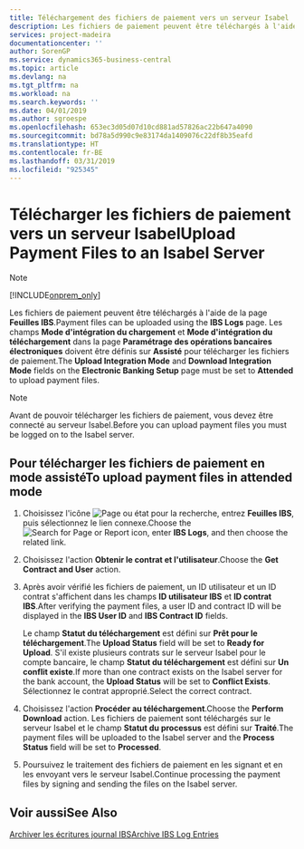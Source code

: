 ```yaml
---
title: Téléchargement des fichiers de paiement vers un serveur Isabel
description: Les fichiers de paiement peuvent être téléchargés à l'aide de la page Feuilles IBS. Les champs Mode d'intégration du chargement et Mode d'intégration du téléchargement dans la page Paramétrage des opérations bancaires électroniques doivent être définis sur Assisté pour télécharger les fichiers de paiement.
services: project-madeira
documentationcenter: ''
author: SorenGP
ms.service: dynamics365-business-central
ms.topic: article
ms.devlang: na
ms.tgt_pltfrm: na
ms.workload: na
ms.search.keywords: ''
ms.date: 04/01/2019
ms.author: sgroespe
ms.openlocfilehash: 653ec3d05d07d10cd881ad57826ac22b647a4090
ms.sourcegitcommit: bd78a5d990c9e83174da1409076c22df8b35eafd
ms.translationtype: HT
ms.contentlocale: fr-BE
ms.lasthandoff: 03/31/2019
ms.locfileid: "925345"
---
```

# <a name="upload-payment-files-to-an-isabel-server"></a><span data-ttu-id="eb481-104">Télécharger les fichiers de paiement vers un serveur Isabel</span><span class="sxs-lookup"><span data-stu-id="eb481-104">Upload Payment Files to an Isabel Server</span></span>
> [!Note]
> [!INCLUDE[onprem_only](../../includes/onprem_only_md.md)]

<span data-ttu-id="eb481-105">Les fichiers de paiement peuvent être téléchargés à l'aide de la page **Feuilles IBS**.</span><span class="sxs-lookup"><span data-stu-id="eb481-105">Payment files can be uploaded using the **IBS Logs** page.</span></span> <span data-ttu-id="eb481-106">Les champs **Mode d'intégration du chargement** et **Mode d'intégration du téléchargement** dans la page **Paramétrage des opérations bancaires électroniques** doivent être définis sur **Assisté** pour télécharger les fichiers de paiement.</span><span class="sxs-lookup"><span data-stu-id="eb481-106">The **Upload Integration Mode** and **Download Integration Mode** fields on the **Electronic Banking Setup** page must be set to **Attended** to upload payment files.</span></span>  

> [!NOTE]  
>  <span data-ttu-id="eb481-107">Avant de pouvoir télécharger les fichiers de paiement, vous devez être connecté au serveur Isabel.</span><span class="sxs-lookup"><span data-stu-id="eb481-107">Before you can upload payment files you must be logged on to the Isabel server.</span></span>  

## <a name="to-upload-payment-files-in-attended-mode"></a><span data-ttu-id="eb481-108">Pour télécharger les fichiers de paiement en mode assisté</span><span class="sxs-lookup"><span data-stu-id="eb481-108">To upload payment files in attended mode</span></span>  

1.  <span data-ttu-id="eb481-109">Choisissez l'icône ![Page ou état pour la recherche](../../media/ui-search/search_small.png "icône Page ou état pour la recherche"), entrez **Feuilles IBS**, puis sélectionnez le lien connexe.</span><span class="sxs-lookup"><span data-stu-id="eb481-109">Choose the ![Search for Page or Report](../../media/ui-search/search_small.png "Search for Page or Report icon") icon, enter **IBS Logs**, and then choose the related link.</span></span>  
2.  <span data-ttu-id="eb481-110">Choisissez l'action **Obtenir le contrat et l'utilisateur**.</span><span class="sxs-lookup"><span data-stu-id="eb481-110">Choose the **Get Contract and User** action.</span></span>  
3.  <span data-ttu-id="eb481-111">Après avoir vérifié les fichiers de paiement, un ID utilisateur et un ID contrat s'affichent dans les champs **ID utilisateur IBS** et **ID contrat IBS**.</span><span class="sxs-lookup"><span data-stu-id="eb481-111">After verifying the payment files, a user ID and contract ID will be displayed in the **IBS User ID** and **IBS Contract ID** fields.</span></span>  

    <span data-ttu-id="eb481-112">Le champ **Statut du téléchargement** est défini sur **Prêt pour le téléchargement**.</span><span class="sxs-lookup"><span data-stu-id="eb481-112">The **Upload Status** field will be set to **Ready for Upload**.</span></span> <span data-ttu-id="eb481-113">S'il existe plusieurs contrats sur le serveur Isabel pour le compte bancaire, le champ **Statut du téléchargement** est défini sur **Un conflit existe**.</span><span class="sxs-lookup"><span data-stu-id="eb481-113">If more than one contract exists on the Isabel server for the bank account, the **Upload Status** will be set to **Conflict Exists**.</span></span> <span data-ttu-id="eb481-114">Sélectionnez le contrat approprié.</span><span class="sxs-lookup"><span data-stu-id="eb481-114">Select the correct contract.</span></span>  

4.  <span data-ttu-id="eb481-115">Choisissez l'action **Procéder au téléchargement**.</span><span class="sxs-lookup"><span data-stu-id="eb481-115">Choose the **Perform Download** action.</span></span> <span data-ttu-id="eb481-116">Les fichiers de paiement sont téléchargés sur le serveur Isabel et le champ **Statut du processus** est défini sur **Traité**.</span><span class="sxs-lookup"><span data-stu-id="eb481-116">The payment files will be uploaded to the Isabel server and the **Process Status** field will be set to **Processed**.</span></span>  
5.  <span data-ttu-id="eb481-117">Poursuivez le traitement des fichiers de paiement en les signant et en les envoyant vers le serveur Isabel.</span><span class="sxs-lookup"><span data-stu-id="eb481-117">Continue processing the payment files by signing and sending the files on the Isabel server.</span></span>  

## <a name="see-also"></a><span data-ttu-id="eb481-118">Voir aussi</span><span class="sxs-lookup"><span data-stu-id="eb481-118">See Also</span></span>  
 [<span data-ttu-id="eb481-119">Archiver les écritures journal IBS</span><span class="sxs-lookup"><span data-stu-id="eb481-119">Archive IBS Log Entries</span></span>](how-to-archive-ibs-log-entries.md)
